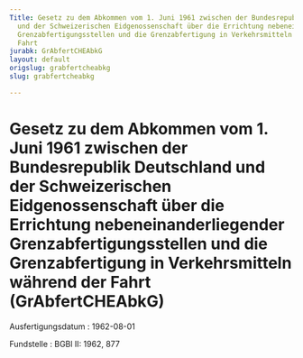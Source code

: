 ```yaml
---
Title: Gesetz zu dem Abkommen vom 1. Juni 1961 zwischen der Bundesrepublik Deutschland
  und der Schweizerischen Eidgenossenschaft über die Errichtung nebeneinanderliegender
  Grenzabfertigungsstellen und die Grenzabfertigung in Verkehrsmitteln während der
  Fahrt
jurabk: GrAbfertCHEAbkG
layout: default
origslug: grabfertcheabkg
slug: grabfertcheabkg

---
```


# Gesetz zu dem Abkommen vom 1. Juni 1961 zwischen der Bundesrepublik Deutschland und der Schweizerischen Eidgenossenschaft über die Errichtung nebeneinanderliegender Grenzabfertigungsstellen und die Grenzabfertigung in Verkehrsmitteln während der Fahrt (GrAbfertCHEAbkG)

Ausfertigungsdatum
:   1962-08-01

Fundstelle
:   BGBl II: 1962, 877

